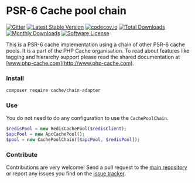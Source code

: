 # PSR-6 Cache pool chain 
[![Gitter](https://badges.gitter.im/php-cache/cache.svg)](https://gitter.im/php-cache/cache?utm_source=badge&utm_medium=badge&utm_campaign=pr-badge)
[![Latest Stable Version](https://poser.pugx.org/cache/chain-adapter/v/stable)](https://packagist.org/packages/cache/chain-adapter)
[![codecov.io](https://codecov.io/github/php-cache/chain-adapter/coverage.svg?branch=master)](https://codecov.io/github/php-cache/chain-adapter?branch=master)
[![Total Downloads](https://poser.pugx.org/cache/chain-adapter/downloads)](https://packagist.org/packages/cache/chain-adapter)
[![Monthly Downloads](https://poser.pugx.org/cache/chain-adapter/d/monthly.png)](https://packagist.org/packages/cache/chain-adapter)
[![Software License](https://img.shields.io/badge/license-MIT-brightgreen.svg?style=flat-square)](LICENSE)

This is a PSR-6 cache implementation using a chain of other PSR-6 cache pools. It is a part of the PHP Cache organisation. To read about 
features like tagging and hierarchy support please read the shared documentation at [www.php-cache.com](http://www.php-cache.com). 

### Install

```bash
composer require cache/chain-adapter
```

### Use

You do not need to do any configuration to use the `CachePoolChain`.

```php
$redisPool = new RedisCachePool($redisClient);
$apcPool = new ApcCachePool();
$pool = new CachePoolChain([$apcPool, $redisPool]);
```

### Contribute

Contributions are very welcome! Send a pull request to the [main repository](https://github.com/php-cache/cache) or 
report any issues you find on the [issue tracker](http://issues.php-cache.com).
